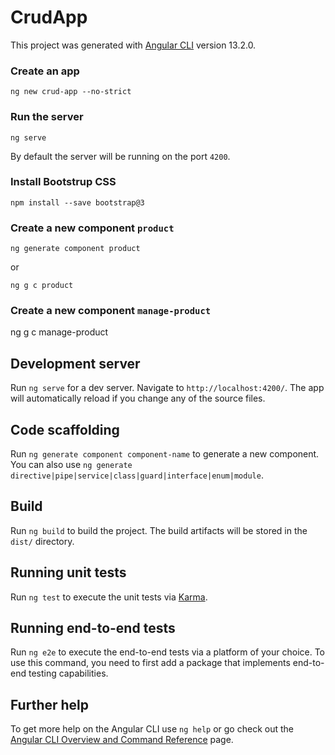 # CrudApp

This project was generated with [Angular CLI](https://github.com/angular/angular-cli) version 13.2.0.

### Create an app
```
ng new crud-app --no-strict
```

### Run the server
```
ng serve
```
By default the server will be running on the port `4200`.

### Install Bootstrup CSS
```
npm install --save bootstrap@3
```
### Create a new component `product`
```
ng generate component product
```
or
```
ng g c product
```

### Create a new component `manage-product`
ng g c manage-product



## Development server

Run `ng serve` for a dev server. Navigate to `http://localhost:4200/`. The app will automatically reload if you change any of the source files.

## Code scaffolding

Run `ng generate component component-name` to generate a new component. You can also use `ng generate directive|pipe|service|class|guard|interface|enum|module`.

## Build

Run `ng build` to build the project. The build artifacts will be stored in the `dist/` directory.

## Running unit tests

Run `ng test` to execute the unit tests via [Karma](https://karma-runner.github.io).

## Running end-to-end tests

Run `ng e2e` to execute the end-to-end tests via a platform of your choice. To use this command, you need to first add a package that implements end-to-end testing capabilities.

## Further help

To get more help on the Angular CLI use `ng help` or go check out the [Angular CLI Overview and Command Reference](https://angular.io/cli) page.
